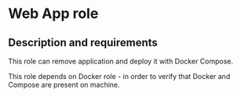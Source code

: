 # Web App role

## Description and requirements

This role can remove application and deploy it with Docker Compose.

This role depends on Docker role - in order to verify that Docker and Compose are present on machine.

